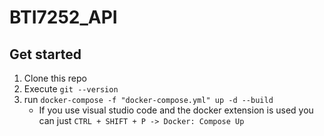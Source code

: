 # BTI7252_API

## Get started
1. Clone this repo
2. Execute ```git --version```
3. run ```docker-compose -f "docker-compose.yml" up -d --build```
    * If you use visual studio code and the docker extension is used you can just ```CTRL + SHIFT + P -> Docker: Compose Up```